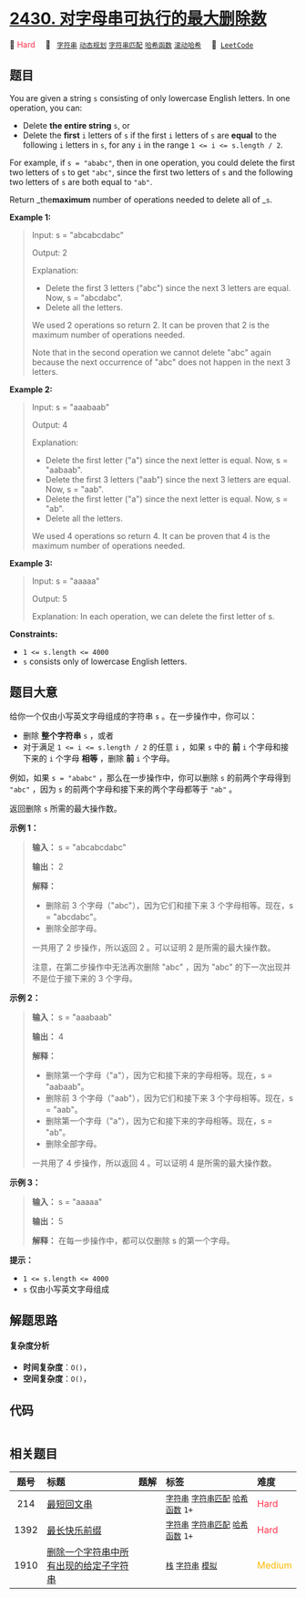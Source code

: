 # [2430. 对字母串可执行的最大删除数](https://leetcode.com/problems/maximum-deletions-on-a-string)

🔴 <font color=#ff334b>Hard</font>&emsp; 🔖&ensp; [`字符串`](/outline/tag/string.md) [`动态规划`](/outline/tag/dynamic-programming.md) [`字符串匹配`](/outline/tag/string-matching.md) [`哈希函数`](/outline/tag/hash-function.md) [`滚动哈希`](/outline/tag/rolling-hash.md)&emsp; 🔗&ensp;[`LeetCode`](https://leetcode.com/problems/maximum-deletions-on-a-string)

## 题目

You are given a string `s` consisting of only lowercase English letters. In
one operation, you can:

  * Delete **the entire string** `s`, or
  * Delete the **first** `i` letters of `s` if the first `i` letters of `s` are **equal** to the following `i` letters in `s`, for any `i` in the range `1 <= i <= s.length / 2`.

For example, if `s = "ababc"`, then in one operation, you could delete the
first two letters of `s` to get `"abc"`, since the first two letters of `s`
and the following two letters of `s` are both equal to `"ab"`.

Return _the**maximum** number of operations needed to delete all of _`s`.



**Example 1:**

> Input: s = "abcabcdabc"
> 
> Output: 2
> 
> Explanation:
> - Delete the first 3 letters ("abc") since the next 3 letters are equal. Now, s = "abcdabc".
> - Delete all the letters.
> 
> We used 2 operations so return 2. It can be proven that 2 is the maximum number of operations needed.
> 
> Note that in the second operation we cannot delete "abc" again because the next occurrence of "abc" does not happen in the next 3 letters.

**Example 2:**

> Input: s = "aaabaab"
> 
> Output: 4
> 
> Explanation:
> - Delete the first letter ("a") since the next letter is equal. Now, s = "aabaab".
> - Delete the first 3 letters ("aab") since the next 3 letters are equal. Now, s = "aab".
> - Delete the first letter ("a") since the next letter is equal. Now, s = "ab".
> - Delete all the letters.
> 
> We used 4 operations so return 4. It can be proven that 4 is the maximum number of operations needed.

**Example 3:**

> Input: s = "aaaaa"
> 
> Output: 5
> 
> Explanation: In each operation, we can delete the first letter of s.

**Constraints:**

  * `1 <= s.length <= 4000`
  * `s` consists only of lowercase English letters.


## 题目大意

给你一个仅由小写英文字母组成的字符串 `s` 。在一步操作中，你可以：

  * 删除 **整个字符串** `s` ，或者
  * 对于满足 `1 <= i <= s.length / 2` 的任意 `i` ，如果 `s` 中的 **前** `i` 个字母和接下来的 `i` 个字母 **相等** ，删除 **前** `i` 个字母。

例如，如果 `s = "ababc"` ，那么在一步操作中，你可以删除 `s` 的前两个字母得到 `"abc"` ，因为 `s`
的前两个字母和接下来的两个字母都等于 `"ab"` 。

返回删除 `s` 所需的最大操作数。



**示例 1：**

> 
> 
> 
> 
> 
> **输入：** s = "abcabcdabc"
> 
> **输出：** 2
> 
> **解释：**
> - 删除前 3 个字母（"abc"），因为它们和接下来 3 个字母相等。现在，s = "abcdabc"。
> - 删除全部字母。
> 
> 一共用了 2 步操作，所以返回 2 。可以证明 2 是所需的最大操作数。
> 
> 注意，在第二步操作中无法再次删除 "abc" ，因为 "abc" 的下一次出现并不是位于接下来的 3 个字母。
> 
> 

**示例 2：**

> 
> 
> 
> 
> 
> **输入：** s = "aaabaab"
> 
> **输出：** 4
> 
> **解释：**
> - 删除第一个字母（"a"），因为它和接下来的字母相等。现在，s = "aabaab"。
> - 删除前 3 个字母（"aab"），因为它们和接下来 3 个字母相等。现在，s = "aab"。 
> - 删除第一个字母（"a"），因为它和接下来的字母相等。现在，s = "ab"。
> - 删除全部字母。
> 
> 一共用了 4 步操作，所以返回 4 。可以证明 4 是所需的最大操作数。
> 
> 

**示例 3：**

> 
> 
> 
> 
> 
> **输入：** s = "aaaaa"
> 
> **输出：** 5
> 
> **解释：** 在每一步操作中，都可以仅删除 s 的第一个字母。
> 
> 



**提示：**

  * `1 <= s.length <= 4000`
  * `s` 仅由小写英文字母组成


## 解题思路

#### 复杂度分析

- **时间复杂度**：`O()`，
- **空间复杂度**：`O()`，

## 代码

```javascript

```

## 相关题目

<!-- prettier-ignore -->
| 题号 | 标题 | 题解 | 标签 | 难度 |
| :------: | :------ | :------: | :------ | :------ |
| 214 | [最短回文串](https://leetcode.com/problems/shortest-palindrome) |  |  [`字符串`](/outline/tag/string.md) [`字符串匹配`](/outline/tag/string-matching.md) [`哈希函数`](/outline/tag/hash-function.md) `1+` | <font color=#ff334b>Hard</font> |
| 1392 | [最长快乐前缀](https://leetcode.com/problems/longest-happy-prefix) |  |  [`字符串`](/outline/tag/string.md) [`字符串匹配`](/outline/tag/string-matching.md) [`哈希函数`](/outline/tag/hash-function.md) `1+` | <font color=#ff334b>Hard</font> |
| 1910 | [删除一个字符串中所有出现的给定子字符串](https://leetcode.com/problems/remove-all-occurrences-of-a-substring) |  |  [`栈`](/outline/tag/stack.md) [`字符串`](/outline/tag/string.md) [`模拟`](/outline/tag/simulation.md) | <font color=#ffb800>Medium</font> |

<style>
.blue {
    background-color: #096dd9;
    padding: 0.25rem 0.5rem;
    margin: 0;
    font-size: 0.85em;
    border-radius: 3px;
    color: white;
    font-weight: 500;
}
table th:first-of-type { width: 10%; }
table th:nth-of-type(2) { width: 35%; }
table th:nth-of-type(3) { width: 10%; }
table th:nth-of-type(4) { width: 35%; }
table th:nth-of-type(5) { width: 10%; }
</style>
